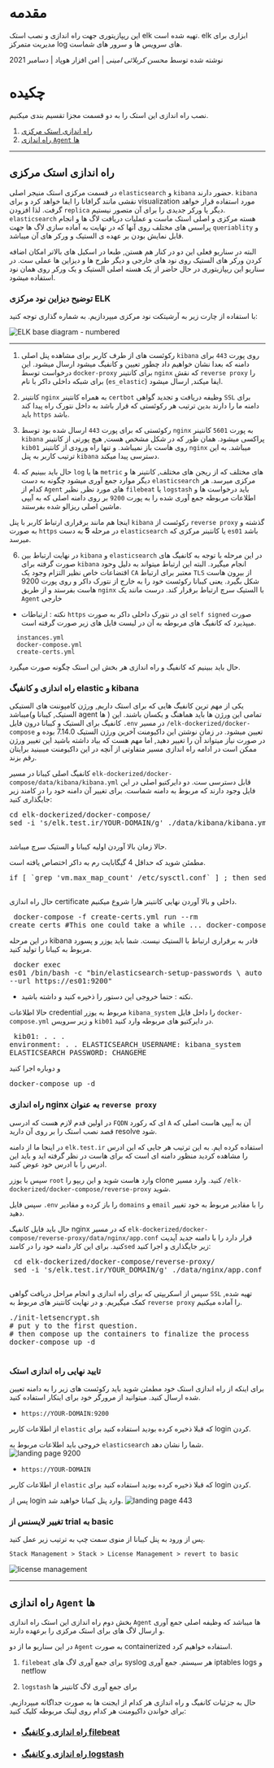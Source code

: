 &#x202b;



 
# مقدمه

 این ریپازیتوری جهت راه اندازی و نصب استک elk 
 تهیه شده است. 
 elk
 ابزاری برای مدیریت متمرکز log های سرویس ها و سرور های شماست.
 
نوشته شده توسط _محسن کربلائی امینی_  | امن افزار هوپاد | دسامبر 2021
 
 # چکیده
 
 نصب راه اندازی این استک را به دو قسمت مجزا تقسیم بندی میکنیم.
 
 1. [راه اندازی استک مرکزی](#راه-اندازی-استک-مرکزی)
 2.  [راه اندازی `Agent` ها ](#راه-اندازی-agent-ها)
 ---
 ## راه اندازی استک مرکزی
 
 در قسمت مرکزی استک منیجر اصلی `elasticsearch` و `kibana` حضور دارند. `kibana` نقشی مانند گرافانا را ایفا خواهد کرد و برای visualization مورد استفاده قرار خواهد گرفت. 
 لذا افزودن `replica` دیگر یا ورکر جدیدی را برای آن متصور نیستیم. `elasticsearch` هسته مرکزی و اصلی استک ماست و عملیات دریافت لاگ ها و انجام پراسس های مختلف روی آنها که در نهایت به آماده سازی لاگ ها 
 جهت `queriablity` و قابل نمایش بودن بر عهده ی الستیک و ورکر های آن میباشد.
 
 البته در سناریو فعلی این دو در کنار هم هستن, طبعا در اسکیل های بالاتر امکان اضافه کردن ورکر های الستیک روی نود های خارجی و دیگر طرح ها و دیزاین ها عملی ست. در سناریو  این ریپازیتوری در حال حاضر از یک هسته اصلی الستیک و یک ورکر روی همان نود استفاده میشود.
 
 ### توضیح دیزاین نود مرکزی ELK
 
 با استفاده از چارت زیر به آرشیتکت نود مرکزی میپردازیم. به شماره گذاری توجه کنید:
 
 ![ELK base diagram - numbered](https://user-images.githubusercontent.com/77579794/133118238-baf0f569-61bd-43a7-9e6d-3061d7e4037c.png)
 
---
 
 
 1.  رکوئست های از طرف کاربر برای مشاهده پنل اصلی `kibana` روی پورت
 `443`
 برای دامنه که بعدا نشان خواهیم داد چطور تعیین و کانفیگ میشود ارسال میشود. این درخواست توسط `docker-proxy`
 برای کانتینر `nginx`
 که نقش `reverse proxy`
 را برای شبکه داخلی داکر با نام (`es_elastic`)
 ایفا میکند, ارسال میشود.
 
 2. کانتینر `nginx` به همراه کانتینر `certbot` وظیفه دریافت و تجدید گواهی `SSL` برای دامنه ما  را دارند
 بدین ترتیب هر رکوئستی که قرار باشد به داخل نتورک راه پیدا کند باید `https` باشد.
 
 3. رکوئستی که برای پورت 
 `443` ارسال شده بود
 توسط `nginx`
 به پورت 
 `5601`
 کانتینر `kibana` پراکسی میشود. 
 همان طور که در شکل مشخص هست, هیچ پورتی از کانتینر `kib01` روی هاست باز نمیباشد. و تنها راه ورودی از کانتینر `nginx` میباشد.
 به این ترتیب کاربر به پنل `kibana` دسترسی پیدا میکند.
 
 4. حال باید ببینیم که `log` ها یا `metric` های مختلف که از ریجن های مختلف, کانتینر ها و دیگر موارد جمع آوری میشود چگونه به دست `elasticsearch` مرکزی میرسد.
 هر کدام از `Agent` های مورد نظر, نظیر `filebeat` یا `logstash`
 باید درخواست ها و اطلاعات مربوطه جمع آوری شده را به پورت 
 `9200` 
 بر روی دامنه اصلی که به آیپی ماشین اصلی ریزالو شده بفرستند.
 
 اینجا هم مانند برقراری ارتباط کاربر با پنل `kibana` رکوئست از `reverse proxy` گذشته و به صورت `https`
 در مرحله **5** به دست `elasticsearch` یا کانتینر مرکزی که 
 `es01` باشد میرسد.
 
 6. در نهایت ارتباط بین `kibana` و `elasticsearch` در این مرحله با توجه به کانفیگ های صورت گرفته برای `kibana` انجام میگیرد.
 البته این ارتباط میتواند به دلیل وحود اقتضاعات خاص نظیر التزام وجود یک `CA` معتبر برای ارتباط `TLS` از بیرون هاست شکل بگیرد. یعنی کیبانا رکوئست خود را به خارج از نتورک داکر و روی پورت 9200 هاست بفرستد و از طریق `nginx` با الستیک سرچ ارتباط برقرار کند. درست مانند یک `Agent` خارجی

 - نکته : ارتباطات `https` ای در نتورک داخلی داکر به صورت `self signed`  صورت میپذیرد که کانفیگ های مربوطه به آن در لیست فایل های زیر صورت گرفته است.
~~~
  instances.yml
  docker-compose.yml
  create-certs.yml
~~~
 
 حال باید ببینیم که کانفیگ و راه اندازی هر بخش این استک چگونه صورت میگیرد.
 ### راه اندازی و کانفیگ elastic و kibana
 یکی از مهم ترین کانفیگ هایی که برای استک داریم, ورژن کامپوننت های الستیکی میباشد(الستیک, کیبانا و agent ها )
 تمامی این ورژن ها باید هماهنگ و یکسان باشند. این کانفیگ برای الستیک و کیبانا درون فایل `.env` در مسیر `/elk-dockerized/docker-compose` تعیین میشود. 
 در زمان نوشتن این داکیومنت آخرین ورژن الستیک 7.14.0 بوده و در صورت نیاز میتواند آن را تغییر دهید, اما مهم هست که بیاد داشته باشید این تغییر ورژن ممکن است در ادامه راه اندازی مسیر متفاوتی از آنچه در این داکیومنت میبینید برایتان رقم بزند.
 
 کانفیگ اصلی کیبانا در مسیر `elk-dockerized/docker-compose/data/kibana/kibana.yml` قابل دسترسی ست.
 دو دایرکتیو اصلی در این فایل وجود دارند که مربوط به دامنه شماست. برای تغییر آن دامنه خود را در کامند زیر جایگذاری کنید:
   <pre dir="ltr">
cd elk-dockerized/docker-compose/
sed -i 's/elk.test.ir/YOUR-DOMAIN/g' ./data/kibana/kibana.yml
  </pre>
 
 حالا زمان بالا آوردن اولیه کیبانا و الستیک سرچ میباشد.

 
 مطمئن شوید که حداقل 4 گیگابایت رم به داکر اختصاص یافته است.
   <pre dir="ltr">
if [ `grep 'vm.max_map_count' /etc/sysctl.conf` ] ; then sed -i 's/^.*vm.max_map_count.*/vm.max_map_count = 262144/g' /etc/sysctl.conf && sysctl -p ; else echo "vm.max_map_count = 262144" | tee -a /etc/sysctl.conf && sysctl -p ; fi
  </pre>
 حال راه اندازی certificate داخلی و بالا آوردن نهایی کانتینر هارا شروع میکنیم.
    <pre dir="ltr">
docker-compose -f create-certs.yml run --rm create_certs
#This one could take a while ...
docker-compose up -d
  </pre>
 
 در این مرحله kibana قادر به برقراری ارتباط با الستیک نیست. شما باید یوزر و پسورد مربوط به کیبانا را تولید کنید.
     <pre dir="ltr">
docker exec es01 /bin/bash -c "bin/elasticsearch-setup-passwords \\
auto --batch --url https://es01:9200"
  </pre>
 - نکته : حتما خروجی این دستور را ذخیره کنید و داشته باشید.

 حالا اطلاعات credential مربوط به یوزر `kibana_system` را داخل فایل `docker-compose.yml` و زیر سرویس `kib01` در دایرکتیو های مربوطه وارد کنید.
      <pre dir="ltr">
  kib01:
    .
    .
    .
    environment:
    .
    .
       ELASTICSEARCH_USERNAME: kibana_system
       ELASTICSEARCH_PASSWORD: CHANGEME
  </pre>
و دوباره اجرا کنید
 
<pre dir="ltr">
docker-compose up -d
</pre>
 
 ### راه اندازی nginx به عنوان `reverse proxy`
 
 در اولین قدم لازم هست که ادرسی `FQDN` ای که رکورد `A` آن به آیپی هاست اصلی که قصد نصب استک را بر روی آن دارید resolve  شود.
 
 در اینجا ما از دامنه `elk.test.ir` استفاده کرده ایم. 
 به این ترتیب هر جایی که این ادرس را مشاهده کردید منظور دامنه ای است که برای هاست در نظر گرفته اید و باید این ادرس را با ادرس خود عوض کنید.
 
 سپس با یوزر `root` وارد هاست شوید و این ریپو را clone کنید.
 وارد مسیر `/elk-dockerized/docker-compose/reverse-proxy` شوید.
 
 سپس فایل `.env` را باز کرده و مقادیر `domains` و `email` را با مقادیر مربوط به خود تغییر دهید.
 
 حال باید فایل کانفیگ nginx که در مسیر `elk-dockerized/docker-compose/reverse-proxy/data/nginx/app.conf` قرار دارد را با دامنه جدید آپدیت کنید.
برای این کار دامنه خود را در کامند`sed` زیر جایگذاری و 
 اجرا کنید:
 <pre dir="ltr">
 cd elk-dockerized/docker-compose/reverse-proxy/
 sed -i 's/elk.test.ir/YOUR_DOMAIN/g' ./data/nginx/app.conf
 </pre>
 سپس از
 اسکریپتی که برای راه اندازی و انجام مراحل دریافت گواهی `SSL` تهیه شده, کمک میگیریم. 
 و در نهایت کانتینر های مربوط به `reverse proxy` را آماده میکنیم.
  <pre dir="ltr">
./init-letsencrypt.sh
# put y to the first question.
# then compose up the containers to finalize the process
docker-compose up -d
 </pre>
 
 
 ### تایید نهایی راه اندازی استک
 
 برای اینکه از راه اندازی استک خود مطمئن شوید باید رکوئست های زیر را به دامنه تعیین شده ارسال کنید. میتوانید از مرورگر خود برای اینکار استفاده کنید.

 - `https://YOUR-DOMAIN:9200`
 
 از اطلاعات کاربر `elastic` که قبلا ذخیره کرده بودید استفاده کنید برای login کردن.
 
 خروجی باید اطلاعات مربوط به `elasticsearch` شما را نشان دهد.
  ![landing page 9200](https://user-images.githubusercontent.com/77579794/133146932-3accd565-6864-44b1-b3df-7163678bc09f.jpg)
 
 - `https://YOUR-DOMAIN`
 
  از اطلاعات کاربر `elastic` که قبلا ذخیره کرده بودید استفاده کنید برای login کردن.
 
پس از login وارد پنل کیبانا خواهید شد.
  ![landing page 443](https://user-images.githubusercontent.com/77579794/133146927-ed8a6218-9a24-4a6c-afa6-374d2a055291.jpg)
 
 ### تغییر لایسنس از trial به basic
 پس از ورود به پنل کیبانا از منوی سمت چپ به ترتیب زیر عمل کنید.
 
~~~
Stack Management > Stack > License Management > revert to basic
~~~
   ![license management](https://user-images.githubusercontent.com/77579794/133150316-fa8fa36a-f679-4b77-a066-0cc7371d1883.png)
 
 ---
 ##  راه اندازی `Agent` ها
بخش دوم راه اندازی این استک راه اندازی `Agent` ها میباشد که وظیفه اصلی جمع آوری و ارسال لاگ های برای استک مرکزی را برعهده دارند.
 
 در این سناریو ما از دو `Agent` به صورت containerized استفاده خواهیم کرد.
 
 1. `filebeat` برای جمع آوری لاگ های syslog هر سیستم.
 جمع آوری iptables logs
 و netflow

 2. `logstash` برای جمع آوری لاگ کانتینر ها
 
 حال به جزئیات کانفیگ و راه اندازی هر کدام از ایجنت ها به صورت جداگانه میپردازیم. برای خواندن داکیومنت هر کدام روی لینک مربوطه کلیک کنید:
 
 - ### [راه اندازی و کانفیگ filebeat ](https://gitlab.wanpad.ir/wanpad/elk/-/tree/master/docker-compose/filebeat)
 
  - ### [راه اندازی و کانفیگ logstash ](https://gitlab.wanpad.ir/wanpad/elk/-/tree/master/docker-compose/logstash)
